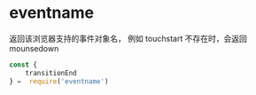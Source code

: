 # eventname 
返回该浏览器支持的事件对象名， 例如 touchstart 不存在时，会返回 mounsedown

```javascript 
const {
    transitionEnd
} =  require('eventname')
```